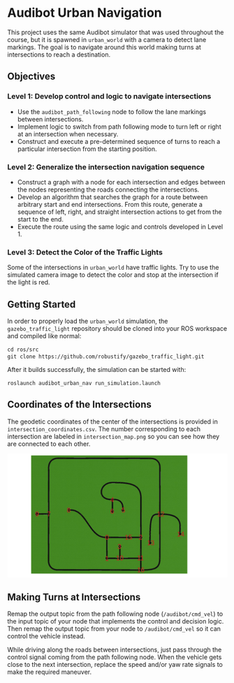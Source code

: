 # Audibot Urban Navigation

This project uses the same Audibot simulator that was used throughout the course, but it is spawned in `urban_world` with a camera to detect lane markings. The goal is to navigate around this world making turns at intersections to reach a destination.

## Objectives

### Level 1: Develop control and logic to navigate intersections

- Use the `audibot_path_following` node to follow the lane markings between intersections.
- Implement logic to switch from path following mode to turn left or right at an intersection when necessary.
- Construct and execute a pre-determined sequence of turns to reach a particular intersection from the starting position.

### Level 2: Generalize the intersection navigation sequence

- Construct a graph with a node for each intersection and edges between the nodes representing the roads connecting the intersections.
- Develop an algorithm that searches the graph for a route between arbitrary start and end intersections. From this route, generate a sequence of left, right, and straight intersection actions to get from the start to the end.
- Execute the route using the same logic and controls developed in Level 1.

### Level 3: Detect the Color of the Traffic Lights
Some of the intersections in `urban_world` have traffic lights. Try to use the simulated camera image to detect the color and stop at the intersection if the light is red.

## Getting Started

In order to properly load the `urban_world` simulation, the `gazebo_traffic_light` repository should be cloned into your ROS workspace and compiled like normal:

```
cd ros/src
git clone https://github.com/robustify/gazebo_traffic_light.git
```

After it builds successfully, the simulation can be started with:
```
roslaunch audibot_urban_nav run_simulation.launch
```

## Coordinates of the Intersections
The geodetic coordinates of the center of the intersections is provided in `intersection_coordinates.csv`. The number corresponding to each intersection are labeled in `intersection_map.png` so you can see how they are connected to each other.

<p align="center">
    <img alt="Intersection Map" src="intersection_map.png">
</p>

## Making Turns at Intersections

Remap the output topic from the path following node (`/audibot/cmd_vel`) to the input topic of your node that implements the control and decision logic. Then remap the output topic from your node to `/audibot/cmd_vel` so it can control the vehicle instead.

While driving along the roads between intersections, just pass through the control signal coming from the path following node. When the vehicle gets close to the next intersection, replace the speed and/or yaw rate signals to make the required maneuver.
